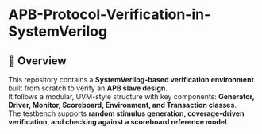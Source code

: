 # APB-Protocol-Verification-in-SystemVerilog

## 📌 Overview
This repository contains a **SystemVerilog-based verification environment** built from scratch to verify an **APB slave design**.  
It follows a modular, UVM-style structure with key components: **Generator, Driver, Monitor, Scoreboard, Environment, and Transaction classes**.  
The testbench supports **random stimulus generation, coverage-driven verification, and checking against a scoreboard reference model**.
